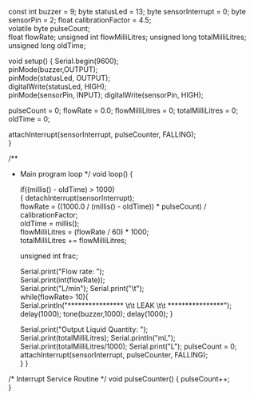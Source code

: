 
const int buzzer     = 9;
byte statusLed       = 13;
byte sensorInterrupt = 0; 
byte sensorPin       = 2;
float calibrationFactor = 4.5;             
volatile byte pulseCount;  
float flowRate;
unsigned int flowMilliLitres;
unsigned long totalMilliLitres;
unsigned long oldTime;

void setup()
{
  Serial.begin(9600);                                                                 
  pinMode(buzzer,OUTPUT);                                                             
  pinMode(statusLed, OUTPUT);                                                        
  digitalWrite(statusLed, HIGH);                                                      
  pinMode(sensorPin, INPUT);
  digitalWrite(sensorPin, HIGH);                                                      

  pulseCount        = 0;
  flowRate          = 0.0;
  flowMilliLitres   = 0;
  totalMilliLitres  = 0;
  oldTime           = 0;
  
  attachInterrupt(sensorInterrupt, pulseCounter, FALLING);                             
}

/**
 * Main program loop
 */
void loop()
{
   
   if((millis() - oldTime) > 1000)                                                     
  { 
    detachInterrupt(sensorInterrupt);                                                
    flowRate = ((1000.0 / (millis() - oldTime)) * pulseCount) / calibrationFactor;     
    oldTime = millis();                                                                
    flowMilliLitres = (flowRate / 60) * 1000;                                          
    totalMilliLitres += flowMilliLitres;                                               
      
    unsigned int frac;
   
    Serial.print("Flow rate: ");                                                       
    Serial.print(int(flowRate));                                                       
    Serial.print("L/min");
    Serial.print("\t");      
 while(flowRate> 10){                            
    Serial.println("**************** \t\t LEAK \t\t ****************");                
    delay(1000);
    tone(buzzer,1000);
    delay(1000);
    }
    
    Serial.print("Output Liquid Quantity: ");                                       
    Serial.print(totalMilliLitres);
    Serial.println("mL");       
    Serial.print(totalMilliLitres/1000);
    Serial.print("L");
    pulseCount = 0;                                                                  
    attachInterrupt(sensorInterrupt, pulseCounter, FALLING);                         
  }
}

/*
Interrupt Service Routine
 */
void pulseCounter()
{
  pulseCount++;                                                                      
}
